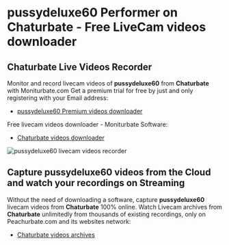 # pussydeluxe60 Performer on Chaturbate - Free LiveCam videos downloader

## Chaturbate Live Videos Recorder

Monitor and record livecam videos of **pussydeluxe60** from **Chaturbate** with Moniturbate.com
Get a premium trial for free by just and only registering with your Email address:
* [pussydeluxe60 Premium videos downloader](https://moniturbate.com/request-demo-licence-key.html)

Free livecam videos downloader - Moniturbate Software:
* [Chaturbate videos downloader](https://moniturbate.com/moniturbate-download-software.html)

![pussydeluxe60 livecam videos recorder](https://peachurnet.com/templates/moniturbate-software.png)


## Capture pussydeluxe60 videos from the Cloud and watch your recordings on Streaming

Without the need of downloading a software, capture **pussydeluxe60** livecam videos from **Chaturbate** 100% online.
Watch Livecam archives from **Chaturbate** unlimitedly from thousands of existing recordings, only on Peachurbate.com and its websites network:
* [Chaturbate videos archives](https://peachurnet.com/)